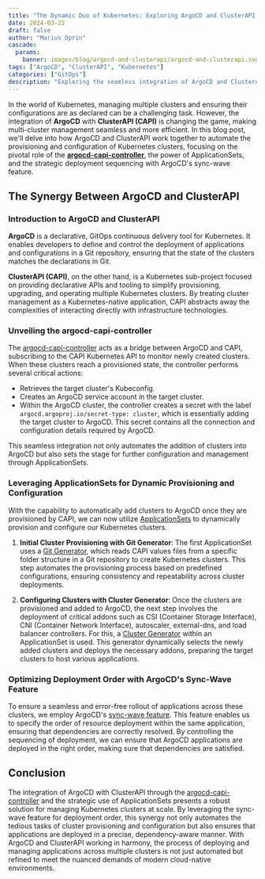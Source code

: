 ```yaml
---
title: "The Dynamic Duo of Kubernetes: Exploring ArgoCD and ClusterAPI Integration"
date: 2024-03-22
draft: false
author: "Marius Oprin"
cascade:
  params:
    banner: images/blog/argocd-and-clusterapi/argocd-and-clusterapi.svg
tags: ["ArgoCD", "ClusterAPI", "Kubernetes"]
categories: ["GitOps"]
description: "Exploring the seamless integration of ArgoCD and ClusterAPI for Kubernetes cluster management."
---
```


In the world of Kubernetes, managing multiple clusters and ensuring their configurations are as declared can be a challenging task. However, the integration of **ArgoCD** with **ClusterAPI (CAPI)** is changing the game, making multi-cluster management seamless and more efficient. In this blog post, we'll delve into how ArgoCD and ClusterAPI work together to automate the provisioning and configuration of Kubernetes clusters, focusing on the pivotal role of the [**argocd-capi-controller**](https://github.com/CloudNative-Solutions/argocd-capi-controller), the power of ApplicationSets, and the strategic deployment sequencing with ArgoCD's sync-wave feature.

## The Synergy Between ArgoCD and ClusterAPI

### Introduction to ArgoCD and ClusterAPI

**ArgoCD** is a declarative, GitOps continuous delivery tool for Kubernetes. It enables developers to define and control the deployment of applications and configurations in a Git repository, ensuring that the state of the clusters matches the declarations in Git.

**ClusterAPI (CAPI)**, on the other hand, is a Kubernetes sub-project focused on providing declarative APIs and tooling to simplify provisioning, upgrading, and operating multiple Kubernetes clusters. By treating cluster management as a Kubernetes-native application, CAPI abstracts away the complexities of interacting directly with infrastructure technologies.

### Unveiling the argocd-capi-controller

The [argocd-capi-controller](https://github.com/CloudNative-Solutions/argocd-capi-controller) acts as a bridge between ArgoCD and CAPI, subscribing to the CAPI Kubernetes API to monitor newly created clusters. When these clusters reach a provisioned state, the controller performs several critical actions:
- Retrieves the target cluster's Kubeconfig.
- Creates an ArgoCD service account in the target cluster.
- Within the ArgoCD cluster, the controller creates a secret with the label `argocd.argoproj.io/secret-type: cluster`, which is essentially adding the target cluster to ArgoCD. This secret contains all the connection and configuration details required by ArgoCD.

This seamless integration not only automates the addition of clusters into ArgoCD but also sets the stage for further configuration and management through ApplicationSets.

### Leveraging ApplicationSets for Dynamic Provisioning and Configuration

With the capability to automatically add clusters to ArgoCD once they are provisioned by CAPI, we can now utilize [ApplicationSets](https://argo-cd.readthedocs.io/en/stable/user-guide/application-set/) to dynamically provision and configure our Kubernetes clusters.

1. **Initial Cluster Provisioning with Git Generator**: The first ApplicationSet uses a [Git Generator](https://argocd-applicationset.readthedocs.io/en/stable/Generators-Git), which reads CAPI values files from a specific folder structure in a Git repository to create Kubernetes clusters. This step automates the provisioning process based on predefined configurations, ensuring consistency and repeatability across cluster deployments.

2. **Configuring Clusters with Cluster Generator**: Once the clusters are provisioned and added to ArgoCD, the next step involves the deployment of critical addons such as CSI (Container Storage Interface), CNI (Container Network Interface), autoscaler, external-dns, and load balancer controllers. For this, a [Cluster Generator](https://argocd-applicationset.readthedocs.io/en/stable/Generators-Cluster/) within an ApplicationSet is used. This generator dynamically selects the newly added clusters and deploys the necessary addons, preparing the target clusters to host various applications.

### Optimizing Deployment Order with ArgoCD's Sync-Wave Feature

To ensure a seamless and error-free rollout of applications across these clusters, we employ ArgoCD's [sync-wave feature](https://argo-cd.readthedocs.io/en/stable/user-guide/sync-waves/). This feature enables us to specify the order of resource deployment within the same application, ensuring that dependencies are correctly resolved. By controlling the sequencing of deployment, we can ensure that ArgoCD applications are deployed in the right order, making sure that dependencies are satisfied.

## Conclusion

The integration of ArgoCD with ClusterAPI through the [argocd-capi-controller](https://github.com/CloudNative-Solutions/argocd-capi-controller) and the strategic use of ApplicationSets presents a robust solution for managing Kubernetes clusters at scale. By leveraging the sync-wave feature for deployment order, this synergy not only automates the tedious tasks of cluster provisioning and configuration but also ensures that applications are deployed in a precise, dependency-aware manner. With ArgoCD and ClusterAPI working in harmony, the process of deploying and managing applications across multiple clusters is not just automated but refined to meet the nuanced demands of modern cloud-native environments.
